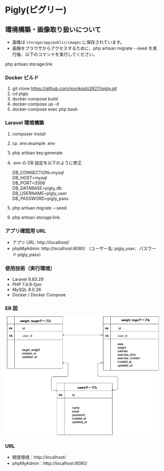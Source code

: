 # Pigly(ピグリー)

## 環境構築・画像取り扱いについて

- 画像は `storage/app/public/images` に保存されています。
- 画像をブラウザからアクセスするために、php artisan migrate --seed を実行後、以下のコマンドを実行してください。

php artisan storage:link

### Docker ビルド

1. git clone https://github.com/morikoshi2627/pigly.git
2. cd pigly
3. docker-compose build
4. docker-compose up -d
5. docker-compose exec php bash

### Laravel 環境構築

1. composer install
2. cp .env.example .env
3. php artisan key:generate
4. .env の DB 設定を以下のように修正

   DB_CONNECTION=mysql  
   DB_HOST=mysql  
   DB_PORT=3306  
   DB_DATABASE=pigly_db  
   DB_USERNAME=pigly_user  
   DB_PASSWORD=pigly_pass

5. php artisan migrate --seed
6. php artisan storage:link.

### アプリ確認用 URL

- アプリ URL: http://localhost/
- phpMyAdmin: http://localhost:8080/
  （ユーザー名: pigly_user、パスワード:pigly_pass）

### 使用技術（実行環境）

- Laravel 8.83.29
- PHP 7.4.9-fpm
- MySQL 8.0.26
- Docker / Docker Compose

### ER 図

![ER図](public/images/pigly.png)

### URL

- 開発環境：http://localhost/
- phpMyAdmin：http://localhost:8080/
